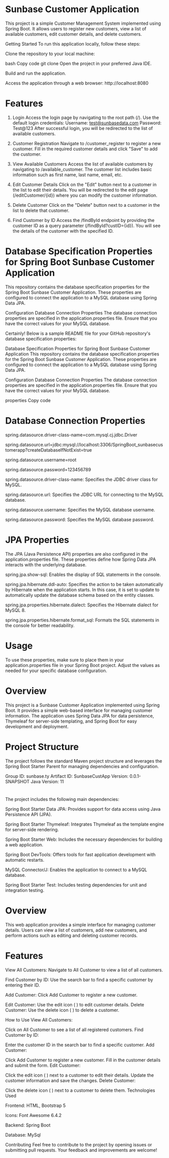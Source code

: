# Sunbase Customer Application
This project is a simple Customer Management System implemented using Spring Boot. It allows users to register new customers, view a list of available customers, edit customer details, and delete customers.

Getting Started
To run this application locally, follow these steps:

Clone the repository to your local machine:

bash
Copy code
git clone 
Open the project in your preferred Java IDE.

Build and run the application.

Access the application through a web browser: http://localhost:8080

# Features
1. Login
Access the login page by navigating to the root path (/).
Use the default login credentials:
Username: test@sunbasedata.com
Password: Test@123
After successful login, you will be redirected to the list of available customers.

3. Customer Registration
Navigate to /customer_register to register a new customer.
Fill in the required customer details and click "Save" to add the customer.

5. View Available Customers
Access the list of available customers by navigating to /available_customer.
The customer list includes basic information such as first name, last name, email, etc.

7. Edit Customer Details
Click on the "Edit" button next to a customer in the list to edit their details.
You will be redirected to the edit page (/editCustomer/{id}) where you can modify the customer information.

9. Delete Customer
Click on the "Delete" button next to a customer in the list to delete that customer.

10. Find Customer by ID
Access the /findById endpoint by providing the customer ID as a query parameter (/findById?custID={id}).
You will see the details of the customer with the specified ID.

# Database Specification Properties for Spring Boot Sunbase Customer Application

This repository contains the database specification properties for the Spring Boot Sunbase Customer Application. These properties are configured to connect the application to a MySQL database using Spring Data JPA.

Configuration
Database Connection Properties
The database connection properties are specified in the application.properties file. Ensure that you have the correct values for your MySQL database.


Certainly! Below is a sample README file for your GitHub repository's database specification properties:

Database Specification Properties for Spring Boot Sunbase Customer Application
This repository contains the database specification properties for the Spring Boot Sunbase Customer Application. These properties are configured to connect the application to a MySQL database using Spring Data JPA.

Configuration
Database Connection Properties
The database connection properties are specified in the application.properties file. Ensure that you have the correct values for your MySQL database.

properties
Copy code

# Database Connection Properties
spring.datasource.driver-class-name=com.mysql.cj.jdbc.Driver

spring.datasource.url=jdbc:mysql://localhost:3306/SpringBoot_sunbasecustomerapp?createDatabaseIfNotExist=true

spring.datasource.username=root

spring.datasource.password=123456789

spring.datasource.driver-class-name: Specifies the JDBC driver class for MySQL.

spring.datasource.url: Specifies the JDBC URL for connecting to the MySQL database.

spring.datasource.username: Specifies the MySQL database username.

spring.datasource.password: Specifies the MySQL database password.

# JPA Properties

The JPA (Java Persistence API) properties are also configured in the application.properties file. These properties define how Spring Data JPA interacts with the underlying database.

spring.jpa.show-sql: Enables the display of SQL statements in the console.

spring.jpa.hibernate.ddl-auto: Specifies the action to be taken automatically by Hibernate when the application starts. In this case, it is set to update to automatically update the database schema based on the entity classes.

spring.jpa.properties.hibernate.dialect: Specifies the Hibernate dialect for MySQL 8.

spring.jpa.properties.hibernate.format_sql: Formats the SQL statements in the console for better readability.

# Usage
To use these properties, make sure to place them in your application.properties file in your Spring Boot project. Adjust the values as needed for your specific database configuration.

# Overview

This project is a Sunbase Customer Application implemented using Spring Boot. It provides a simple web-based interface for managing customer information. The application uses Spring Data JPA for data persistence, Thymeleaf for server-side templating, and Spring Boot for easy development and deployment.

# Project Structure
The project follows the standard Maven project structure and leverages the Spring Boot Starter Parent for managing dependencies and configuration.

Group ID: sunbase.ty
Artifact ID: SunbaseCustApp
Version: 0.0.1-SNAPSHOT
Java Version: 11

# 

The project includes the following main dependencies:

Spring Boot Starter Data JPA: Provides support for data access using Java Persistence API (JPA).

Spring Boot Starter Thymeleaf: Integrates Thymeleaf as the template engine for server-side rendering.

Spring Boot Starter Web: Includes the necessary dependencies for building a web application.

Spring Boot DevTools: Offers tools for fast application development with automatic restarts.

MySQL Connector/J: Enables the application to connect to a MySQL database.

Spring Boot Starter Test: Includes testing dependencies for unit and integration testing.



# Overview

This web application provides a simple interface for managing customer details. Users can view a list of customers, add new customers, and perform actions such as editing and deleting customer records.

# Features

View All Customers: Navigate to All Customer to view a list of all customers.

Find Customer by ID: Use the search bar to find a specific customer by entering their ID.

Add Customer: Click Add Customer to register a new customer.

Edit Customer: Use the edit icon (
) to edit customer details.
Delete Customer: Use the delete icon (
) to delete a customer.

How to Use
View All Customers:

Click on All Customer to see a list of all registered customers.
Find Customer by ID:

Enter the customer ID in the search bar to find a specific customer.
Add Customer:

Click Add Customer to register a new customer.
Fill in the customer details and submit the form.
Edit Customer:

Click the edit icon (
) next to a customer to edit their details.
Update the customer information and save the changes.
Delete Customer:

Click the delete icon (
) next to a customer to delete them.
Technologies Used

Frontend: HTML, Bootstrap 5

Icons: Font Awesome 6.4.2

Backend: Spring Boot

Database: MySql

Contributing
Feel free to contribute to the project by opening issues or submitting pull requests. Your feedback and improvements are welcome!







